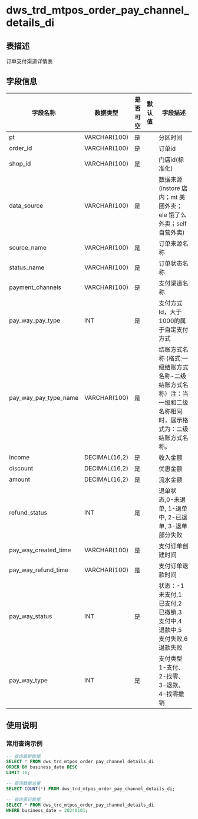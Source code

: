 # dws_trd_mtpos_order_pay_channel_details_di

## 表描述
订单支付渠道详情表


## 字段信息

| 字段名称 | 数据类型 | 是否可空 | 默认值 | 字段描述 |
|---------|----------|----------|--------|----------|
| pt | VARCHAR(100) | 是 |  | 分区时间 |
| order_id | VARCHAR(100) | 是 |  | 订单id |
| shop_id | VARCHAR(100) | 是 |  | 门店id(标准化) |
| data_source | VARCHAR(100) | 是 |  | 数据来源(instore 店内；mt 美团外卖；ele 饿了么外卖；self 自营外卖) |
| source_name | VARCHAR(100) | 是 |  | 订单来源名称 |
| status_name | VARCHAR(100) | 是 |  | 订单状态名称 |
| payment_channels | VARCHAR(100) | 是 |  | 支付渠道名称 |
| pay_way_pay_type | INT | 是 |  | 支付方式Id，大于1000的属于自定支付方式 |
| pay_way_pay_type_name | VARCHAR(100) | 是 |  | 结账方式名称 (格式:一级结账方式名称-二级结账方式名称）注：当一级和二级名称相同时，展示格式为：二级结账方式名称。 |
| income | DECIMAL(16,2) | 是 |  | 收入金额 |
| discount | DECIMAL(16,2) | 是 |  | 优惠金额 |
| amount | DECIMAL(16,2) | 是 |  | 流水金额 |
| refund_status | INT | 是 |  | 退单状态,0-未退单, 1-退单中, 2-已退单, 3-退单部分失败 |
| pay_way_created_time | VARCHAR(100) | 是 |  | 支付订单创建时间 |
| pay_way_refund_time | VARCHAR(100) | 是 |  | 支付订单退款时间 |
| pay_way_status | INT | 是 |  | 状态：-1 未支付,1 已支付,2 已撤销,3 支付中,4 退款中,5 支付失败,6 退款失败 |
| pay_way_type | INT | 是 |  | 支付类型 1-支付、2-找零、3-退款、4-找零撤销 |

## 使用说明

### 常用查询示例

```sql
-- 查询最新数据
SELECT * FROM dws_trd_mtpos_order_pay_channel_details_di 
ORDER BY business_date DESC 
LIMIT 10;

-- 查询数据总量
SELECT COUNT(*) FROM dws_trd_mtpos_order_pay_channel_details_di;

-- 查询某日数据
SELECT * FROM dws_trd_mtpos_order_pay_channel_details_di 
WHERE business_date = 20240101;
```

